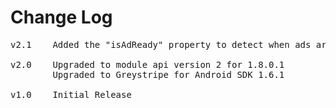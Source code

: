 # Change Log
<pre>
v2.1	Added the "isAdReady" property to detect when ads are ready [MOD-527]

v2.0	Upgraded to module api version 2 for 1.8.0.1
    	Upgraded to Greystripe for Android SDK 1.6.1

v1.0    Initial Release
